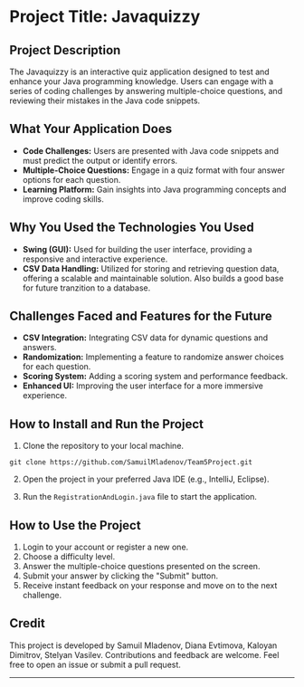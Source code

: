 # Project Title: Javaquizzy

## Project Description

The Javaquizzy is an interactive quiz application designed to test and enhance your Java programming knowledge. Users can engage with a series of coding challenges by answering multiple-choice questions, and reviewing their mistakes in the Java code snippets.

## What Your Application Does

- **Code Challenges:** Users are presented with Java code snippets and must predict the output or identify errors.
- **Multiple-Choice Questions:** Engage in a quiz format with four answer options for each question.
- **Learning Platform:** Gain insights into Java programming concepts and improve coding skills.

## Why You Used the Technologies You Used

- **Swing (GUI):** Used for building the user interface, providing a responsive and interactive experience.
- **CSV Data Handling:** Utilized for storing and retrieving question data, offering a scalable and maintainable solution. Also builds a good base for future tranzition to a database.

## Challenges Faced and Features for the Future

- **CSV Integration:** Integrating CSV data for dynamic questions and answers.
- **Randomization:** Implementing a feature to randomize answer choices for each question.
- **Scoring System:** Adding a scoring system and performance feedback.
- **Enhanced UI:** Improving the user interface for a more immersive experience.

## How to Install and Run the Project

1. Clone the repository to your local machine.
```
git clone https://github.com/SamuilMladenov/Team5Project.git
```

2. Open the project in your preferred Java IDE (e.g., IntelliJ, Eclipse).

3. Run the `RegistrationAndLogin.java` file to start the application.

## How to Use the Project

1. Login to your account or register a new one.
2. Choose a difficulty level.
3. Answer the multiple-choice questions presented on the screen.
4. Submit your answer by clicking the "Submit" button.
5. Receive instant feedback on your response and move on to the next challenge.

## Credit

This project is developed by Samuil Mladenov, Diana Evtimova, Kaloyan Dimitrov, Stelyan Vasilev. Contributions and feedback are welcome. Feel free to open an issue or submit a pull request.

---


